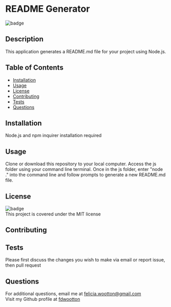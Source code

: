 
  # README Generator
  ![badge](https://img.shields.io/badge/license-MIT-brightgreen)<br />
  ## **Description**
  This application generates a README.md file for your project using Node.js.

  ## **Table of Contents**
  - [Installation](#installation)
  - [Usage](#usage)
  - [License](#license)
  - [Contributing](#contributing)
  - [Tests](#tests)
  - [Questions](#questions)

  ## **Installation**
  Node.js and npm inquirer installation required

  ## **Usage**
  Clone or download this repository to your local computer. Access the js folder using your command line terminal. Once in the js folder, enter "node ." into the command line and follow prompts to generate a new README.md file.

  ## **License**
  ![badge](https://img.shields.io/badge/license-MIT-brightgreen)<br/>
  This project is covered under the MIT license
  

  ## **Contributing**
  

  ## **Tests**
  Please first discuss the changes you wish to make via email or report issue, then pull request

  ## **Questions**
  For additional questions, email me at [felicia.wootton@gmail.com](felicia.wootton@gmail.com)<br/>
  Visit my Github profile at [fdwootton](https://github.com/fdwootton)
  